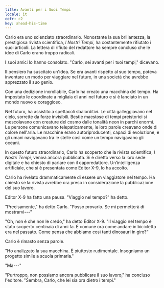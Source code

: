 ```yaml
---
title: Avanti per i Suoi Tempi
locale: it
cefr: c2
key: ahead-his-time
---
```


Carlo era uno scienziato straordinario. Nonostante la sua brillantezza, la prestigiosa rivista scientifica, *I Nostri Tempi*, ha costantemente rifiutato i suoi articoli. La lettera di rifiuto del redattore ha sempre concluso che le idee di Carlo erano troppo radicali.

I suoi amici lo hanno consolato. "Carlo, sei avanti per i tuoi tempi," dicevano.

Il pensiero ha suscitato un'idea. Se era avanti rispetto al suo tempo, poteva inventare un modo per viaggiare nel futuro, in una società che avrebbe apprezzato il suo genio.

Con una dedizione incrollabile, Carlo ha creato una macchina del tempo. Ha impostato le coordinate a migliaia di anni nel futuro e si è lanciato in un mondo nuovo e coraggioso.

Nel futuro, ha assistito a spettacoli sbalorditivi. Le città galleggiavano nel cielo, sorrette da forze invisibili. Bestie maestose di tempi preistorici si mescolavano con creature del cosmo dalle tonalità neon in parchi enormi. Le persone comunicavano telepaticamente, le loro parole creavano onde di colore nell'aria. Le macchine erano autoriproducenti, capaci di evoluzione, e gli umani navigavano tra le stelle così come un tempo navigavano gli oceani.

In questo futuro straordinario, Carlo ha scoperto che la rivista scientifica, *I Nostri Tempi*, veniva ancora pubblicata. Si è diretto verso la loro sede digitale e ha chiesto di parlare con il caporedattore. Un'intelligenza artificiale, che si è presentata come Editor X-9, lo ha accolto.

Carlo ha rivelato drammaticamente di essere un viaggiatore nel tempo. Ha chiesto se la rivista avrebbe ora preso in considerazione la pubblicazione del suo lavoro.

Editor X-9 ha fatto una pausa. "Viaggio nel tempo?" ha detto.

"Precisamente," ha detto Carlo. "Posso provarlo. Se mi permetterà di mostrarvi---"

"Oh, non è che non le credo," ha detto Editor X-9. "Il viaggio nel tempo è stato scoperto centinaia di anni fa. È comune ora come andare in bicicletta era nel passato. Come pensa che abbiamo così tanti dinosauri in giro?"

Carlo è rimasto senza parole.

"Ho analizzato la sua macchina. È piuttosto rudimentale. Insegniamo un progetto simile a scuola primaria."

"Ma---"

"Purtroppo, non possiamo ancora pubblicare il suo lavoro," ha concluso l'editore. "Sembra, Carlo, che lei sia ora dietro i tempi."